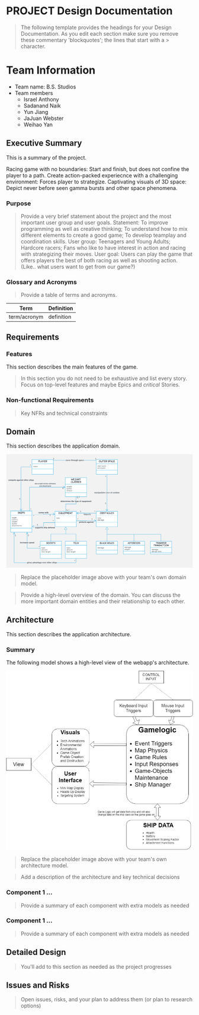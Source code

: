# PROJECT Design Documentation
> The following template provides the headings for your Design Documentation.  As you edit each section make sure you remove these commentary 'blockquotes'; the lines that start with a > character.

# Team Information
* Team name: B.S. Studios
* Team members
  * Israel Anthony
  * Sadanand Naik
  * Yun Jiang
  * JaJuan Webster
  * Weihao Yan

## Executive Summary

This is a summary of the project.

Racing game with no boundaries: Start and finish, but does not confine the player to a path.
Create action-packed experiecnce with a challenging environment: Forces player to strategize.
Captivating visuals of 3D space: Depict never before seen gamma bursts and other space phenomena.

### Purpose
> Provide a very brief statement about the project and the most important user group and user goals.
Statement: To improve programming as well as creative thinking; 
           To understand how to mix different elements to create a good game;
           To develop teamplay and coordination skills.
User group: Teenagers and Young Adults;
            Hardcore racers;
            Fans who like to have interest in action and racing with strategizing their moves.
User goal: Users can play the game that offers players the best of both racing as well as shooting action.
(Like.. what users want to get from our game?)

### Glossary and Acronyms
> Provide a table of terms and acronyms.

| Term | Definition |
|------|------------|
| term/acronym | definition |


## Requirements

### Features

This section describes the main features of the game.

> In this section you do not need to be exhaustive and list every story.  Focus on top-level features and maybe Epics and *critical* Stories.

### Non-functional Requirements
> Key NFRs and technical constraints


## Domain

This section describes the application domain.

![Domain Model](domainanalysis.png)
> Replace the placeholder image above with your team's own domain model. 

> Provide a high-level overview of the domain. You can discuss the more important domain entities and their relationship to each other.



## Architecture

This section describes the application architecture.

### Summary
The following model shows a high-level view of the webapp's architecture.

![Architecture Overview](architecture-tiers-and-layers.png)
> Replace the placeholder image above with your team's own architecture model. 

> Add a description of the architecture and key technical decisions

### Component 1 ...
> Provide a summary of each component with extra models as needed


### Component 1 ...
> Provide a summary of each component with extra models as needed

## Detailed Design

> You'll add to this section as needed as the project progresses


## Issues and Risks

> Open issues, risks, and your plan to address them (or plan to research options)

